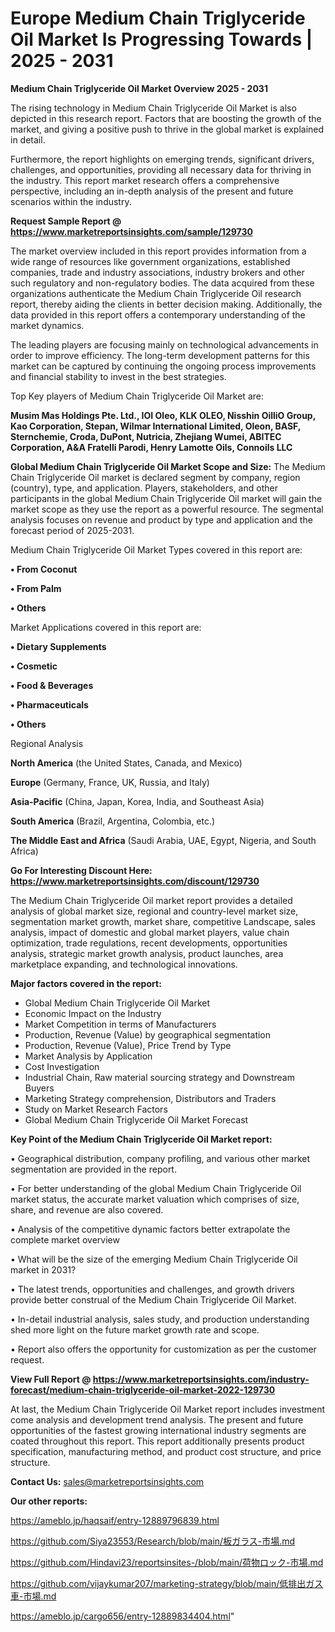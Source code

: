 # Europe Medium Chain Triglyceride Oil Market Is Progressing Towards | 2025 - 2031

<Strong> Medium Chain Triglyceride Oil Market Overview 2025 - 2031</strong>

The rising technology in Medium Chain Triglyceride Oil Market is also depicted in this research report. Factors that are boosting the growth of the market, and giving a positive push to thrive in the global market is explained in detail.

Furthermore, the report highlights on emerging trends, significant drivers, challenges, and opportunities, providing all necessary data for thriving in the industry. This report market research offers a comprehensive perspective, including an in-depth analysis of the present and future scenarios within the industry.

<strong>Request Sample Report @ <a href=https://www.marketreportsinsights.com/sample/129730>https://www.marketreportsinsights.com/sample/129730</a></strong>

The market overview included in this report provides information from a wide range of resources like government organizations, established companies, trade and industry associations, industry brokers and other such regulatory and non-regulatory bodies. The data acquired from these organizations authenticate the Medium Chain Triglyceride Oil research report, thereby aiding the clients in better decision making. Additionally, the data provided in this report offers a contemporary understanding of the market dynamics.

The leading players are focusing mainly on technological advancements in order to improve efficiency. The long-term development patterns for this market can be captured by continuing the ongoing process improvements and financial stability to invest in the best strategies.

Top Key players of Medium Chain Triglyceride Oil Market are:

<strong>Musim Mas Holdings Pte. Ltd., IOI Oleo, KLK OLEO, Nisshin OilliO Group, Kao Corporation, Stepan, Wilmar International Limited, Oleon, BASF, Sternchemie, Croda, DuPont, Nutricia, Zhejiang Wumei, ABITEC Corporation, A&A Fratelli Parodi, Henry Lamotte Oils, Connoils LLC</strong>

<strong><b>Global Medium Chain Triglyceride Oil Market Scope and Size:</b></strong>
The Medium Chain Triglyceride Oil market is declared segment by company, region (country), type, and application. Players, stakeholders, and other participants in the global Medium Chain Triglyceride Oil market will gain the market scope as they use the report as a powerful resource. The segmental analysis focuses on revenue and product by type and application and the forecast period of 2025-2031.

Medium Chain Triglyceride Oil Market Types covered in this report are:

<strong>• From Coconut

• From Palm

• Others</strong>

Market Applications covered in this report are:

<strong>• Dietary Supplements

• Cosmetic

• Food & Beverages

• Pharmaceuticals

• Others</strong> 

Regional Analysis

<strong>North America</strong> (the United States, Canada, and Mexico)

<strong>Europe</strong> (Germany, France, UK, Russia, and Italy)

<strong>Asia-Pacific</strong> (China, Japan, Korea, India, and Southeast Asia)

<strong>South America</strong> (Brazil, Argentina, Colombia, etc.)

<strong>The Middle East and Africa</strong> (Saudi Arabia, UAE, Egypt, Nigeria, and South Africa)

<strong>Go For Interesting Discount Here: <a href=https://www.marketreportsinsights.com/discount/129730>https://www.marketreportsinsights.com/discount/129730</a></strong>

The Medium Chain Triglyceride Oil market report provides a detailed analysis of global market size, regional and country-level market size, segmentation market growth, market share, competitive Landscape, sales analysis, impact of domestic and global market players, value chain optimization, trade regulations, recent developments, opportunities analysis, strategic market growth analysis, product launches, area marketplace expanding, and technological innovations.

<strong><b>Major factors covered in the report:</b></strong>
<ul>
  <li>Global Medium Chain Triglyceride Oil Market </li>
  <li>Economic Impact on the Industry</li>
  <li>Market Competition in terms of Manufacturers</li>
  <li>Production, Revenue (Value) by geographical segmentation</li>
  <li>Production, Revenue (Value), Price Trend by Type</li>
  <li>Market Analysis by Application</li>
  <li>Cost Investigation</li>
  <li>Industrial Chain, Raw material sourcing strategy and Downstream Buyers</li>
  <li>Marketing Strategy comprehension, Distributors and Traders</li>
  <li>Study on Market Research Factors</li>
  <li>Global Medium Chain Triglyceride Oil Market Forecast</li>
</ul>

<strong><b>Key Point of the Medium Chain Triglyceride Oil Market report:</b></strong>

• Geographical distribution, company profiling, and various other market segmentation are provided in the report.

• For better understanding of the global Medium Chain Triglyceride Oil market status, the accurate market valuation which comprises of size, share, and revenue are also covered.

• Analysis of the competitive dynamic factors better extrapolate the complete market overview

• What will be the size of the emerging Medium Chain Triglyceride Oil market in 2031?

• The latest trends, opportunities and challenges, and growth drivers provide better construal of the Medium Chain Triglyceride Oil Market.

• In-detail industrial analysis, sales study, and production understanding shed more light on the future market growth rate and scope.

• Report also offers the opportunity for customization as per the customer request.

<strong><b>View Full Report @ <a href=https://www.marketreportsinsights.com/industry-forecast/medium-chain-triglyceride-oil-market-2022-129730>https://www.marketreportsinsights.com/industry-forecast/medium-chain-triglyceride-oil-market-2022-129730</a></b></strong>


At last, the Medium Chain Triglyceride Oil Market report includes investment come analysis and development trend analysis. The present and future opportunities of the fastest growing international industry segments are coated throughout this report. This report additionally presents product specification, manufacturing method, and product cost structure, and price structure.

<strong>Contact Us:</strong>
sales@marketreportsinsights.com

<strong>Our other reports:</strong>

<a href=https://ameblo.jp/haqsaif/entry-12889796839.html>https://ameblo.jp/haqsaif/entry-12889796839.html</a>

<a href=https://github.com/Siya23553/Research/blob/main/板ガラス-市場.md>https://github.com/Siya23553/Research/blob/main/板ガラス-市場.md</a>

<a href=https://github.com/Hindavi23/reportsinsites-/blob/main/荷物ロック-市場.md>https://github.com/Hindavi23/reportsinsites-/blob/main/荷物ロック-市場.md</a>

<a href=https://github.com/vijaykumar207/marketing-strategy/blob/main/低排出ガス車-市場.md>https://github.com/vijaykumar207/marketing-strategy/blob/main/低排出ガス車-市場.md</a>

<a href=https://ameblo.jp/cargo656/entry-12889834404.html>https://ameblo.jp/cargo656/entry-12889834404.html</a>"
